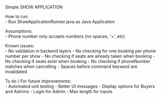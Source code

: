 Simple SHOW APPLICATION

How to run: <br>
	- Run ShowApplicationRunner.java as Java Application

Assumptions: <br>
	- Phone number only accepts numbers (no spaces, '+', etc)

Known issues: <br>
	- No validation in backend layers
	- No checking for one booking per phone number per show
	- No checking if seats are already taken when booking
	- No checking if seats exist when booking
	- No checking if phoneNumber matches when cancelling
	- Spaces before command keyword are invalidated
	
To do / For future improvements: <br>
	- Automated unit testing
	- Better UI messages
		- Display options for Buyers and Admins
	- Login for Admin
	- Max length for inputs
